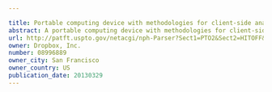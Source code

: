 ```yaml
---

title: Portable computing device with methodologies for client-side analytic data collection
abstract: A portable computing device with methodologies for client-side analytic data collection are described. In one embodiment, for example, a method performed by a portable computing device having volatile and non-volatile memory includes obtaining a plurality of events to be logged; serializing the events to be logged; storing the serialized events in the volatile memory; encrypting the serialized events to produce serialized and encrypted events; storing the serialized and encrypted events in the non-volatile memory; decrypting the serialized and encrypted events to produce serialized and decrypted events; storing the serialized and decrypted events in the volatile memory; compressing the serialized and decrypted events to produce compressed, serialized, and decrypted events; encrypting the compressed, serialized, and decrypted events to produce encrypted, compressed, and serialized events and storing the encrypted, compressed, and serialized events in the non-volatile memory.
url: http://patft.uspto.gov/netacgi/nph-Parser?Sect1=PTO2&Sect2=HITOFF&p=1&u=%2Fnetahtml%2FPTO%2Fsearch-adv.htm&r=1&f=G&l=50&d=PALL&S1=08996889&OS=08996889&RS=08996889
owner: Dropbox, Inc.
number: 08996889
owner_city: San Francisco
owner_country: US
publication_date: 20130329
---
```

